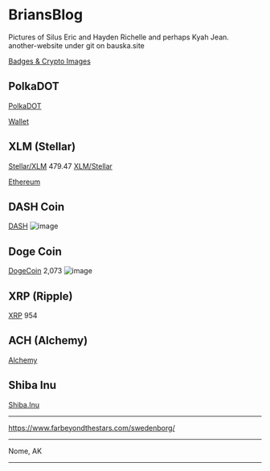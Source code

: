 # BriansBlog

Pictures of Silus Eric and Hayden Richelle and perhaps Kyah Jean.  
another-website under git on bauska.site

[Badges & Crypto Images](https://github.com/alexandresanlim/Badges4-README.md-Profile#-cryptocurrency-)

<h2>PolkaDOT</h2>

[PolkaDOT](https://img.shields.io/badge/polkadot-E6007A?style=for-the-badge&logo=polkadot&logoColor=000)

[Wallet](https://walletinvestor.com/forecast/polkadot-prediction)


<h2>XLM (Stellar)</h2>

[Stellar/XLM](	https://img.shields.io/badge/Stellar-090020?style=for-the-badge&logo=stellar&logoColor=white)
479.47
[XLM/Stellar](https://img.shields.io/badge/Stellar-090020?style=for-the-badge&logo=stellar&logoColor=white)


[Ethereum](https://img.shields.io/badge/Ethereum-3C3C3D?style=for-the-badge&logo=Ethereum&logoColor=white)

<h2>DASH Coin</h2>

[DASH](https://img.shields.io/badge/dash-008DE4?style=for-the-badge&logo=dash&logoColor=white)
![image](https://user-images.githubusercontent.com/41387907/161837762-b3ff5f79-3a17-47b1-910e-0d7bd43d18e9.png)

<h2>Doge Coin</h2>

[DogeCoin](https://img.shields.io/badge/dogecoin-C2A633?style=for-the-badge&logo=dogecoin&logoColor=white)
2,073
![image](https://user-images.githubusercontent.com/41387907/161837877-fda6e6c4-6c78-434a-ba80-93aefe711fe1.png)

<h2>XRP (Ripple)</h2>

[XRP](https://img.shields.io/badge/Xrp-black?style=for-the-badge&logo=xrp&logoColor=white)
954

<h2>ACH (Alchemy)</h2>

[Alchemy](https://img.api.cryptorank.io/coins/60x60.alchemy1586999187880.png)

<h2>Shiba Inu</h2>

[Shiba.Inu](https://www.bing.com/th?id=AMMS_1c035b26af7948777de5d85821f84160&w=110&h=110&c=7&rs=1&qlt=80&cdv=1&pid=16.1)

<hr>

https://www.farbeyondthestars.com/swedenborg/

<hr>
Nome, AK

<hr>

